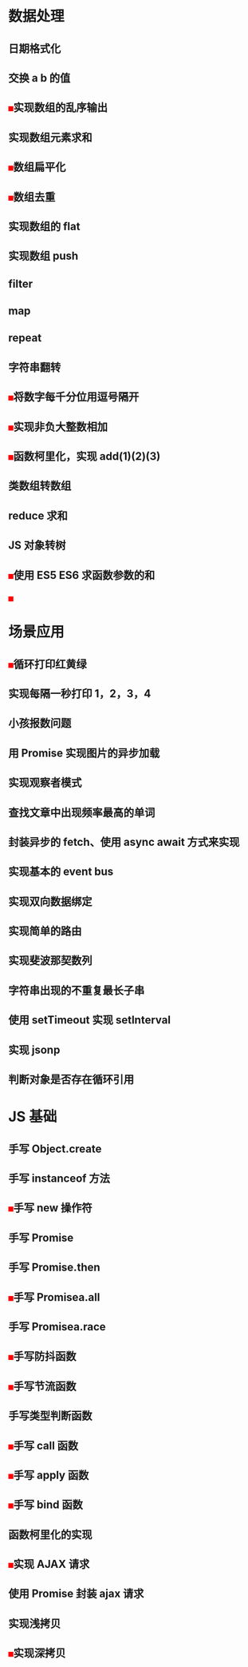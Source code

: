 # 数据处理

## 日期格式化

## 交换 a b 的值

## <div style="width: 10px;height: 10px;background: red; display:inline-block" ></div>实现数组的乱序输出

## 实现数组元素求和

## <div style="width: 10px;height: 10px;background: red; display:inline-block" ></div>数组扁平化

## <div style="width: 10px;height: 10px;background: red; display:inline-block" ></div>数组去重

## 实现数组的 flat

## 实现数组 push

## filter

## map

## repeat

## 字符串翻转

## <div style="width: 10px;height: 10px;background: red; display:inline-block" ></div>将数字每千分位用逗号隔开

## <div style="width: 10px;height: 10px;background: red; display:inline-block" ></div>实现非负大整数相加

## <div style="width: 10px;height: 10px;background: red; display:inline-block" ></div>函数柯里化，实现 add(1)(2)(3)

## 类数组转数组

## reduce 求和

## JS 对象转树

## <div style="width: 10px;height: 10px;background: red; display:inline-block" ></div>使用 ES5 ES6 求函数参数的和

## <div style="width: 10px;height: 10px;background: red; display:inline-block" ></div>

# 场景应用

## <div style="width: 10px;height: 10px;background: red; display:inline-block" ></div>循环打印红黄绿

## 实现每隔一秒打印 1，2，3，4

## 小孩报数问题

## 用 Promise 实现图片的异步加载

## 实现观察者模式

## 查找文章中出现频率最高的单词

## 封装异步的 fetch、使用 async await 方式来实现

## 实现基本的 event bus

## 实现双向数据绑定

## 实现简单的路由

## 实现斐波那契数列

## 字符串出现的不重复最长子串

## 使用 setTimeout 实现 setInterval

## 实现 jsonp

## 判断对象是否存在循环引用

# JS 基础

## 手写 Object.create

## 手写 instanceof 方法

## <div style="width: 10px;height: 10px;background: red; display:inline-block" ></div>手写 new 操作符

## 手写 Promise

## 手写 Promise.then

## <div style="width: 10px;height: 10px;background: red; display:inline-block" ></div>手写 Promisea.all

## 手写 Promisea.race

## <div style="width: 10px;height: 10px;background: red; display:inline-block" ></div>手写防抖函数

## <div style="width: 10px;height: 10px;background: red; display:inline-block" ></div>手写节流函数

## 手写类型判断函数

## <div style="width: 10px;height: 10px;background: red; display:inline-block" ></div>手写 call 函数

## <div style="width: 10px;height: 10px;background: red; display:inline-block" ></div>手写 apply 函数

## <div style="width: 10px;height: 10px;background: red; display:inline-block" ></div>手写 bind 函数

## 函数柯里化的实现

## <div style="width: 10px;height: 10px;background: red; display:inline-block" ></div>实现 AJAX 请求

## 使用 Promise 封装 ajax 请求

## 实现浅拷贝

## <div style="width: 10px;height: 10px;background: red; display:inline-block" ></div>实现深拷贝
